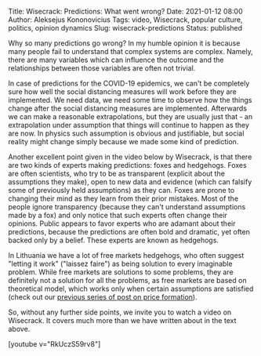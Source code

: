 Title: Wisecrack: Predictions: What went wrong?
Date: 2021-01-12 08:00
Author: Aleksejus Kononovicius
Tags: video, Wisecrack, popular culture, politics, opinion dynamics
Slug: wisecrack-predictions
Status: published 

Why so many predictions go wrong? In my humble opinion it is because many
people fail to understand that complex systems are complex. Namely, there are
many variables which can influence the outcome and the relationships between
those variables are often not trivial.

In case of predictions for the COVID-19 epidemics, we can't be completely sure
how well the social distancing measures will work before they are implemented.
We need data, we need some time to observe how the things change after the
social distancing measures are implemented. Afterwards we can make a reasonable
extrapolations, but they are usually just that - an extrapolation under
assumption that things will continue to happen as they are now. In physics such
assumption is obvious and justifiable, but social reality might change simply
because we made some kind of prediction.

Another excellent point given in the video below by Wisecrack, is that there
are two kinds of experts making predictions: foxes and hedgehogs. Foxes are
often scientists, who try to be as transparent (explicit about the
assumptions they make), open to new data and evidence (which can falsify some
of previously held assumptions) as they can. Foxes are prone to changing their
mind as they learn from their prior mistakes. Most of the people ignore
transparency (because they can't understand assumptions made by a fox) and
only notice that such experts often change their opinions. Public appears to
favor experts who are adamant about their predictions, because the predictions
are often bold and dramatic, yet often backed only by a belief. These experts
are known as hedgehogs.

In Lithuania we have a lot of free markets hedgehogs, who often suggest
"letting it work" ("laissez faire") as being solution to every imaginable
problem. While free markets are solutions to some problems, they are definitely
not a solution for all the problems, as free markets are based on theoretical
model, which works only when certain assumptions are satisfied (check out our
[previous series of post on price formation](/tag/price-formation/)).

So, without any further side points, we invite you to watch a video on
Wisecrack. It covers much more than we have written about in the text above.

[youtube v="RkUczS59rv8"]
